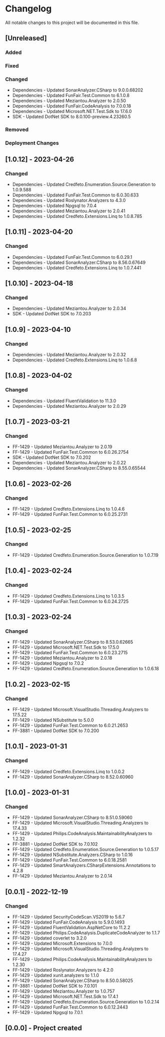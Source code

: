﻿# Changelog
All notable changes to this project will be documented in this file.

<!--
Please ADD ALL Changes to the UNRELEASED SECTION and not a specific release
-->

## [Unreleased]
### Added
### Fixed
### Changed
- Dependencies - Updated SonarAnalyzer.CSharp to 9.0.0.68202
- Dependencies - Updated FunFair.Test.Common to 6.1.0.8
- Dependencies - Updated Meziantou.Analyzer to 2.0.50
- Dependencies - Updated FunFair.CodeAnalysis to 7.0.0.18
- Dependencies - Updated Microsoft.NET.Test.Sdk to 17.6.0
- SDK - Updated DotNet SDK to 8.0.100-preview.4.23260.5
### Removed
### Deployment Changes

<!--
Releases that have at least been deployed to staging, BUT NOT necessarily released to live.  Changes should be moved from [Unreleased] into here as they are merged into the appropriate release branch
-->
## [1.0.12] - 2023-04-26
### Changed
- Dependencies - Updated Credfeto.Enumeration.Source.Generation to 1.0.9.588
- Dependencies - Updated FunFair.Test.Common to 6.0.30.633
- Dependencies - Updated Roslynator.Analyzers to 4.3.0
- Dependencies - Updated Npgsql to 7.0.4
- Dependencies - Updated Meziantou.Analyzer to 2.0.41
- Dependencies - Updated Credfeto.Extensions.Linq to 1.0.8.785

## [1.0.11] - 2023-04-20
### Changed
- Dependencies - Updated FunFair.Test.Common to 6.0.29.1
- Dependencies - Updated SonarAnalyzer.CSharp to 8.56.0.67649
- Dependencies - Updated Credfeto.Extensions.Linq to 1.0.7.441

## [1.0.10] - 2023-04-18
### Changed
- Dependencies - Updated Meziantou.Analyzer to 2.0.34
- SDK - Updated DotNet SDK to 7.0.203

## [1.0.9] - 2023-04-10
### Changed
- Dependencies - Updated Meziantou.Analyzer to 2.0.32
- Dependencies - Updated Credfeto.Extensions.Linq to 1.0.6.8

## [1.0.8] - 2023-04-02
### Changed
- Dependencies - Updated FluentValidation to 11.3.0
- Dependencies - Updated Meziantou.Analyzer to 2.0.29

## [1.0.7] - 2023-03-21
### Changed
- FF-1429 - Updated Meziantou.Analyzer to 2.0.19
- FF-1429 - Updated FunFair.Test.Common to 6.0.26.2754
- SDK - Updated DotNet SDK to 7.0.202
- Dependencies - Updated Meziantou.Analyzer to 2.0.22
- Dependencies - Updated SonarAnalyzer.CSharp to 8.55.0.65544

## [1.0.6] - 2023-02-26
### Changed
- FF-1429 - Updated Credfeto.Extensions.Linq to 1.0.4.6
- FF-1429 - Updated FunFair.Test.Common to 6.0.25.2731

## [1.0.5] - 2023-02-25
### Changed
- FF-1429 - Updated Credfeto.Enumeration.Source.Generation to 1.0.7.19

## [1.0.4] - 2023-02-24
### Changed
- FF-1429 - Updated Credfeto.Extensions.Linq to 1.0.3.5
- FF-1429 - Updated FunFair.Test.Common to 6.0.24.2725

## [1.0.3] - 2023-02-24
### Changed
- FF-1429 - Updated SonarAnalyzer.CSharp to 8.53.0.62665
- FF-1429 - Updated Microsoft.NET.Test.Sdk to 17.5.0
- FF-1429 - Updated FunFair.Test.Common to 6.0.23.2715
- FF-1429 - Updated Meziantou.Analyzer to 2.0.18
- FF-1429 - Updated Npgsql to 7.0.2
- FF-1429 - Updated Credfeto.Enumeration.Source.Generation to 1.0.6.18

## [1.0.2] - 2023-02-15
### Changed
- FF-1429 - Updated Microsoft.VisualStudio.Threading.Analyzers to 17.5.22
- FF-1429 - Updated NSubstitute to 5.0.0
- FF-1429 - Updated FunFair.Test.Common to 6.0.21.2653
- FF-3881 - Updated DotNet SDK to 7.0.200

## [1.0.1] - 2023-01-31
### Changed
- FF-1429 - Updated Credfeto.Extensions.Linq to 1.0.0.2
- FF-1429 - Updated SonarAnalyzer.CSharp to 8.52.0.60960

## [1.0.0] - 2023-01-31
### Changed
- FF-1429 - Updated SonarAnalyzer.CSharp to 8.51.0.59060
- FF-1429 - Updated Microsoft.VisualStudio.Threading.Analyzers to 17.4.33
- FF-1429 - Updated Philips.CodeAnalysis.MaintainabilityAnalyzers to 1.2.32
- FF-3881 - Updated DotNet SDK to 7.0.102
- FF-1429 - Updated Credfeto.Enumeration.Source.Generation to 1.0.5.17
- FF-1429 - Updated NSubstitute.Analyzers.CSharp to 1.0.16
- FF-1429 - Updated FunFair.Test.Common to 6.0.18.2581
- FF-1429 - Updated SmartAnalyzers.CSharpExtensions.Annotations to 4.2.8
- FF-1429 - Updated Meziantou.Analyzer to 2.0.14

## [0.0.1] - 2022-12-19
### Changed
- FF-1429 - Updated SecurityCodeScan.VS2019 to 5.6.7
- FF-1429 - Updated FunFair.CodeAnalysis to 5.9.0.1493
- FF-1429 - Updated FluentValidation.AspNetCore to 11.2.2
- FF-1429 - Updated Philips.CodeAnalysis.DuplicateCodeAnalyzer to 1.1.7
- FF-1429 - Updated coverlet to 3.2.0
- FF-1429 - Updated Microsoft.Extensions to 7.0.0
- FF-1429 - Updated Microsoft.VisualStudio.Threading.Analyzers to 17.4.27
- FF-1429 - Updated Philips.CodeAnalysis.MaintainabilityAnalyzers to 1.2.30
- FF-1429 - Updated Roslynator.Analyzers to 4.2.0
- FF-1429 - Updated xunit.analyzers to 1.1.0
- FF-1429 - Updated SonarAnalyzer.CSharp to 8.50.0.58025
- FF-3881 - Updated DotNet SDK to 7.0.101
- FF-1429 - Updated Meziantou.Analyzer to 1.0.757
- FF-1429 - Updated Microsoft.NET.Test.Sdk to 17.4.1
- FF-1429 - Updated Credfeto.Enumeration.Source.Generation to 1.0.2.14
- FF-1429 - Updated FunFair.Test.Common to 6.0.12.2443
- FF-1429 - Updated Npgsql to 7.0.1

## [0.0.0] - Project created